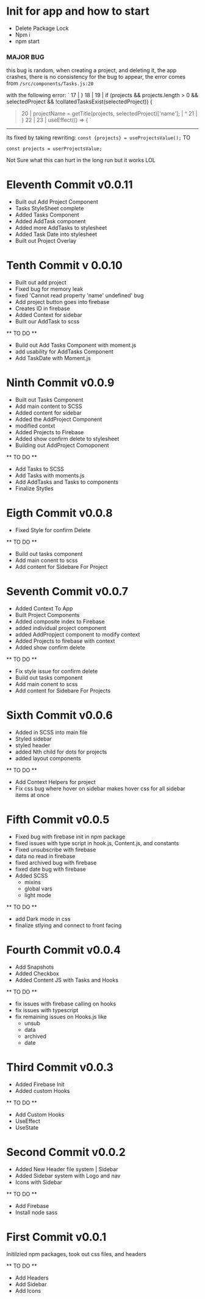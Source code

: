 # Init for app and how to start

- Delete Package Lock
- Npm i
- npm start

### MAJOR BUG 
 this bug is random, when creating a project, and deleting it, the app crashes, there is no consistency for the bug to appear, the error comes from ` /src/components/Tasks.js:20 `

 with the following error: 
 `
 17 |  }
  18 | 
  19 |  if (projects && projects.length > 0 && selectedProject && !collatedTasksExist(selectedProject)) {
> 20 |    projectName = getTitle(projects, selectedProject)['name'];
     | ^  21 |  }
  22 | 
  23 |  useEffect(() => {
 `
---------------------------------------------------
Its fixed by taking rewriting: 
`
 const {projects} = useProjectsValue();
`
TO 

`
const projects = userProjectsValue;
`

Not Sure what this can hurt in the long run but it works LOL 

# Eleventh Commit v0.0.11

- Built out Add Project Component 
- Tasks StyleSheet complete
- Added Tasks Component
- Added AddTask component
- Added more AddTasks to stylesheet
- Added Task Date into stylesheet
- Built out Project Overlay
# Tenth Commit v 0.0.10

- Built out add project
- Fixed bug for memory leak 
- fixed 'Cannot read property 'name' undefined' bug
- Add project button goes into firebase
- Creates ID in firebase
- Added Context for sidebar
- Built our AddTask to scss

** TO DO **

- Build out Add Tasks Component with moment.js
- add usability for AddTasks Component 
- Add TaskDate with Moment.js

# Ninth Commit v0.0.9

- Built out Tasks Component 
- Add main content to SCSS
- Added content for sidebar 
- Added the AddProject Component 
- modified contxt
- Added Projects to Firebase
- Added show confirm delete to stylesheet
- Building out AddProject Comoponent 

** TO DO **

- Add Tasks to SCSS
- Add Tasks with moments.js
- Add AddTasks and Tasks to components 
- Finalize Stytles


# Eigth Commit v0.0.8

- Fixed Style for confirm Delete

** TO DO **

- Build out tasks component 
- Add main conent to scss
- Add content for Sidebare For Project


# Seventh Commit v0.0.7

- Added Context To App
- Built Project Components
- Added composite index to Firebase
- added individual project component 
- added AddPropject component to modify context
- Added Projects to firebase with context
- Added show confirm delete

** TO DO **

- Fix style issue for confirm delete
- Build out tasks component 
- Add main conent to scss
- Add content for Sidebare For Projects


# Sixth Commit v0.0.6

- Added in SCSS into main file
- Styled sidebar
- styled header
- added Nth child for dots for projects 
- added layout components 

** TO DO ** 

- Add Context Helpers for project 
- Fix css bug where hover on sidebar makes hover css for all sidebar items at once

# Fifth Commit v0.0.5

- Fixed bug with firebase init in npm package
- fixed issues with type script in hook.js, Content.js, and constants
- Fixed unsubscribe with firebase
- data no read in firebase
- fixed archived bug with firebase
- fixed date bug with firebase
- Added SCSS
    - mixins
    - global vars
    - light mode

** TO DO ** 
- add Dark mode in css
- finalize stlying and connect to front facing 

# Fourth Commit v0.0.4
- Add Snapshots
- Added Checkbox
- Added Content JS with Tasks and Hooks

** TO DO **
 - fix issues with firebase calling on hooks
 - fix issues with typescript
 - fix remaining issues on Hooks.js like 
    - unsub
    - data
    - archived
    - date

# Third Commit v0.0.3
- Added Firebase Init
- Added custom Hooks


** TO DO **
 - Add Custom Hooks
 - UseEffect
 - UseState
# Second Commit v0.0.2
- Added New Header file system | Sidebar
- Added Sidebar system with Logo and nav 
- Icons with Sidebar


** TO DO **
 - Add Firebase
 - Install node sass

# First Commit v0.0.1
Initilzied npm packages, took out css files, and headers 

** TO DO **
 - Add Headers
 - Add Sidebar
 - Add Icons
